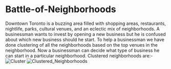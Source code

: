 # Battle-of-Neighborhoods
Downtown Toronto is a buzzing area filled with shopping areas, restaurants, nightlife, parks, cultural venues, and an eclectic mix of neighborhoods. A businessman wants to invest by opening a new business but he is confused about which new business should he start. To help a businessman we have done clustering of all the neighborhoods based on the top venues in the neighborhood. Now a businessman can decide what type of business he can start in a particular neighborhood.
Clustered neighborhoods are:-
![Cluster](https://user-images.githubusercontent.com/59040119/128590135-35175b83-c778-4b9f-b73c-f3915bdc7565.PNG)
![Clustered_Neighborhoods](https://user-images.githubusercontent.com/59040119/128589836-b9d0e9a0-3905-4df3-972d-39123897f456.PNG)
